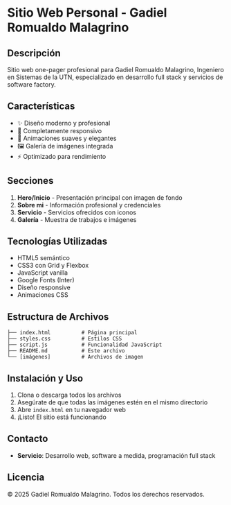 # Sitio Web Personal - Gadiel Romualdo Malagrino

## Descripción
Sitio web one-pager profesional para Gadiel Romualdo Malagrino, Ingeniero en Sistemas de la UTN, especializado en desarrollo full stack y servicios de software factory.

## Características
- ✨ Diseño moderno y profesional
- 📱 Completamente responsivo
- 🎨 Animaciones suaves y elegantes
- 🖼️ Galería de imágenes integrada
- ⚡ Optimizado para rendimiento

## Secciones
1. **Hero/Inicio** - Presentación principal con imagen de fondo
2. **Sobre mi** - Información profesional y credenciales
3. **Servicio** - Servicios ofrecidos con iconos
4. **Galería** - Muestra de trabajos e imágenes

## Tecnologías Utilizadas
- HTML5 semántico
- CSS3 con Grid y Flexbox
- JavaScript vanilla
- Google Fonts (Inter)
- Diseño responsive
- Animaciones CSS

## Estructura de Archivos
```
├── index.html          # Página principal
├── styles.css          # Estilos CSS
├── script.js           # Funcionalidad JavaScript
├── README.md           # Este archivo
└── [imágenes]          # Archivos de imagen
```

## Instalación y Uso
1. Clona o descarga todos los archivos
2. Asegúrate de que todas las imágenes estén en el mismo directorio
3. Abre `index.html` en tu navegador web
4. ¡Listo! El sitio está funcionando

## Contacto
- **Servicio**: Desarrollo web, software a medida, programación full stack

## Licencia
© 2025 Gadiel Romualdo Malagrino. Todos los derechos reservados. 